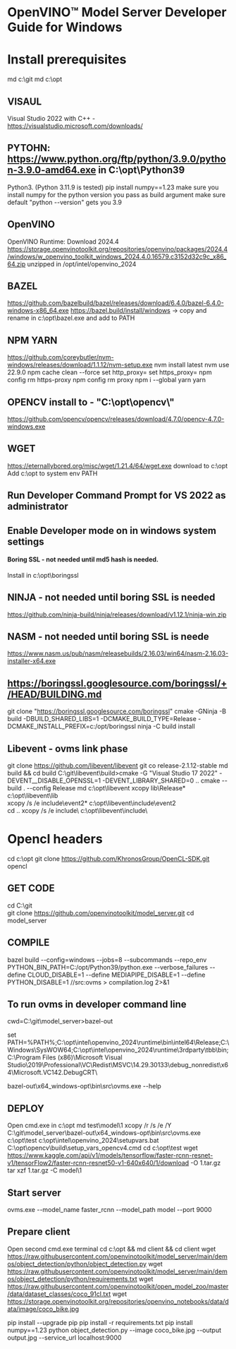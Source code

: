 # OpenVINO&trade; Model Server Developer Guide for Windows

# Install prerequisites
md c:\git
md c:\opt

## VISAUL
Visual Studio 2022 with C++ - https://visualstudio.microsoft.com/downloads/

## PYTOHN: https://www.python.org/ftp/python/3.9.0/python-3.9.0-amd64.exe in C:\opt\Python39
Python3. (Python 3.11.9 is tested)
pip install numpy==1.23
make sure you install numpy for the python version you pass as build argument
make sure default "python --version" gets you 3.9

## OpenVINO
OpenVINO Runtime: Download 2024.4 https://storage.openvinotoolkit.org/repositories/openvino/packages/2024.4/windows/w_openvino_toolkit_windows_2024.4.0.16579.c3152d32c9c_x86_64.zip
unzipped in /opt/intel/openvino_2024

## BAZEL
https://github.com/bazelbuild/bazel/releases/download/6.4.0/bazel-6.4.0-windows-x86_64.exe
https://bazel.build/install/windows -> copy and rename in c:\opt\bazel.exe and add to PATH

## NPM YARN
https://github.com/coreybutler/nvm-windows/releases/download/1.1.12/nvm-setup.exe
nvm install latest
nvm use 22.9.0
npm cache clean --force
set http_proxy=
set https_proxy=
npm config rm https-proxy
npm config rm proxy
npm i --global yarn
yarn

## OPENCV install to - "C:\\opt\\opencv\\"
https://github.com/opencv/opencv/releases/download/4.7.0/opencv-4.7.0-windows.exe

## WGET
https://eternallybored.org/misc/wget/1.21.4/64/wget.exe download to c:\opt
Add c:\opt to system env PATH

## Run Developer Command Prompt for VS 2022 as administrator
## Enable Developer mode on in windows system settings

#### Boring SSL - not needed until md5 hash is needed.
Install in c:\opt\boringssl

## NINJA - not needed until boring SSL is needed
https://github.com/ninja-build/ninja/releases/download/v1.12.1/ninja-win.zip

## NASM - not needed until boring SSL is neede
https://www.nasm.us/pub/nasm/releasebuilds/2.16.03/win64/nasm-2.16.03-installer-x64.exe

## https://boringssl.googlesource.com/boringssl/+/HEAD/BUILDING.md
git clone "https://boringssl.googlesource.com/boringssl"
cmake -GNinja -B build -DBUILD_SHARED_LIBS=1 -DCMAKE_BUILD_TYPE=Release -DCMAKE_INSTALL_PREFIX=c:/opt/boringssl
ninja -C build install

## Libevent - ovms link phase
git clone https://github.com/libevent/libevent
git co release-2.1.12-stable
md build && cd build
C:\git\libevent\build>cmake -G "Visual Studio 17 2022" -DEVENT__DISABLE_OPENSSL=1 -DEVENT_LIBRARY_SHARED=0 ..
cmake --build . --config Release
md c:\opt\libevent
xcopy lib\Release\* c:\opt\libevent\lib\
xcopy /s /e include\event2\* c:\opt\libevent\include\event2\
cd ..
xcopy /s /e include\ c:\opt\libevent\include\

# Opencl headers
cd c:\opt
git clone https://github.com/KhronosGroup/OpenCL-SDK.git opencl

## GET CODE
cd C:\git\
git clone https://github.com/openvinotoolkit/model_server.git
cd model_server

## COMPILE
bazel build --config=windows --jobs=8 --subcommands --repo_env PYTHON_BIN_PATH=C:/opt/Python39/python.exe --verbose_failures --define CLOUD_DISABLE=1 --define MEDIAPIPE_DISABLE=1 --define PYTHON_DISABLE=1 //src:ovms > compilation.log 2>&1

## To run ovms in developer command line
cwd=C:\git\model_server>bazel-out

set PATH=%PATH%;C:\opt\intel\openvino_2024\runtime\bin\intel64\Release;C:\Windows\SysWOW64\;C:\opt\intel\openvino_2024\runtime\3rdparty\tbb\bin\;C:\Program Files (x86)\Microsoft Visual Studio\2019\Professional\VC\Redist\MSVC\14.29.30133\debug_nonredist\x64\Microsoft.VC142.DebugCRT\

bazel-out\x64_windows-opt\bin\src\ovms.exe --help

## DEPLOY
Open cmd.exe in c:\opt
md test\model\1
xcopy /r /s /e /Y C:\git\model_server\bazel-out\x64_windows-opt\bin\src\ovms.exe c:\opt\test
c:\opt\intel\openvino_2024\setupvars.bat
C:\opt\opencv\build\setup_vars_opencv4.cmd
cd c:\opt\test
wget https://www.kaggle.com/api/v1/models/tensorflow/faster-rcnn-resnet-v1/tensorFlow2/faster-rcnn-resnet50-v1-640x640/1/download -O 1.tar.gz
tar xzf 1.tar.gz -C model\1

## Start server
ovms.exe --model_name faster_rcnn --model_path model --port 9000

## Prepare client
Open second cmd.exe terminal
cd c:\opt && md client && cd client
wget https://raw.githubusercontent.com/openvinotoolkit/model_server/main/demos/object_detection/python/object_detection.py
wget https://raw.githubusercontent.com/openvinotoolkit/model_server/main/demos/object_detection/python/requirements.txt
wget https://raw.githubusercontent.com/openvinotoolkit/open_model_zoo/master/data/dataset_classes/coco_91cl.txt
wget https://storage.openvinotoolkit.org/repositories/openvino_notebooks/data/data/image/coco_bike.jpg

pip install --upgrade pip
pip install -r requirements.txt
pip install numpy==1.23
python object_detection.py --image coco_bike.jpg --output output.jpg --service_url localhost:9000